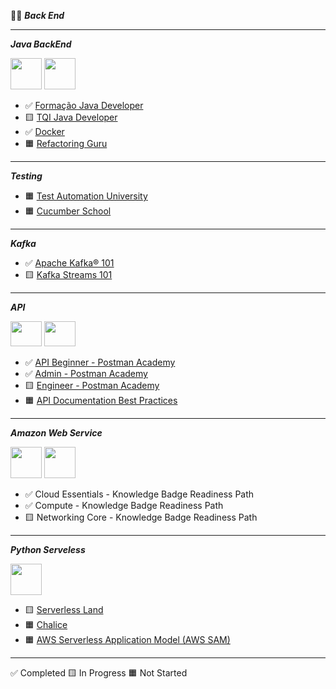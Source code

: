 
👨‍💻 ***Back End***

----
***Java BackEnd***

[<img src="https://hermes.digitalinnovation.one/tracks/f6608227-3917-416e-91e2-6cddaf116bf8.png" width="50" height="50">](Certificacoes/BCHNRTGX.pdf)
[<img src="https://hermes.dio.me/tracks/48e9f018-f7c9-4f0f-b524-cd9223579626.png" width="50" height="50">](Certificacoes/J1NISNGS.jpg)

- ✅ [Formação Java Developer](https://www.dio.me/en)
- 🟨 [TQI Java Developer](https://www.dio.me/en)
- ✅ [Docker](https://www.dio.me/en)
- 🟧 [Refactoring Guru](https://refactoring.guru/)

----
***Testing***
- 🟧 [Test Automation University](https://testautomationu.applitools.com/)
- 🟧 [Cucumber School](https://school.cucumber.io/collections)

----
***Kafka***
- ✅ [Apache Kafka® 101](https://developer.confluent.io/courses/apache-kafka/events/)
- 🟨 [Kafka Streams 101](https://developer.confluent.io/courses/kafka-streams/get-started/)
----
***API***

[<img src="https://encrypted-tbn0.gstatic.com/images?q=tbn:ANd9GcTH0pm7df5gAmSyFYhuWBsf1oZJth7eqVNfyw&s" width="50" height="40">](https://verify.skilljar.com/c/a7d5ckgvzoj3)
[<img src="https://cc.sj-cdn.net/instructor/3d8458f2k85sh-postman/course_series/i6rx8yqqksue/promo-image.1675192294.png" width="50" height="40">](https://verify.skilljar.com/c/fqncu4kjzdov)

- ✅ [API Beginner - Postman Academy](https://academy.postman.com/path/api-beginner)
- ✅ [Admin - Postman Academy](https://academy.postman.com/path/admin)
- 🟨 [Engineer - Postman Academy](https://academy.postman.com/path/engineer-learning-path)
- 🟧 [API Documentation Best Practices](https://www.apisecuniversity.com/courses/api-documentation-best-practices)

----
***Amazon Web Service***

[<img src="https://images.credly.com/size/340x340/images/ec621e2a-c8f0-4459-806c-ae11829d372a/image.png" width="50" height="50">](https://www.credly.com/badges/06e59aea-9fa4-4ac6-b76e-9cd29d583e0a)
[<img src="https://images.credly.com/size/340x340/images/eba18772-5ecf-471b-b8af-dda79815b544/image.png" width="50" height="50">](https://www.credly.com/badges/179b0030-534c-411f-bbba-9c1710431927)

- ✅ Cloud Essentials - Knowledge Badge Readiness Path
- ✅ Compute - Knowledge Badge Readiness Path
- 🟨 Networking Core - Knowledge Badge Readiness Path

----
***Python Serveless***

[<img src="https://hermes.dio.me/tracks/aa71615b-e701-4cec-bb64-71ba6974c5fe.png" width="50" height="50">](Certificacoes/HKC9X5AY.pdf)

- 🟨 [Serverless Land](https://serverlessland.com/)
- 🟧 [Chalice](https://aws.github.io/chalice/index.html)
- 🟧 [AWS Serverless Application Model (AWS SAM)](https://docs.aws.amazon.com/serverless-application-model/latest/developerguide/what-is-sam.html)

----
✅ Completed 🟨 In Progress 🟧 Not Started
